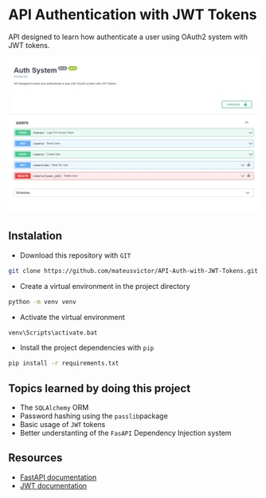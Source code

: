 # API Authentication with JWT Tokens

API designed to learn how authenticate a user using OAuth2 system with JWT tokens.

<img src="https://github.com/mateusvictor/API-Auth-with-JWT-Tokens/blob/main/screenshot.jpg">

## Instalation

- Download this repository with ```GIT```

```bash
git clone https://github.com/mateusvictor/API-Auth-with-JWT-Tokens.git
```

- Create a virtual environment in the project directory

```bash
python -m venv venv
```

- Activate the virtual environment

```bash
venv\Scripts\activate.bat
```

- Install the project dependencies with ```pip```

```bash
pip install -r requirements.txt
```

## Topics learned by doing this project
* The ```SQLAlchemy``` ORM
* Password hashing using the ```passlib```package
* Basic usage of ```JWT``` tokens
* Better understanting of the ```FasAPI``` Dependency Injection system

## Resources
* <a href="https://fastapi.tiangolo.com/">FastAPI documentation</a>
* <a href="https://jwt.io/">JWT documentation</a>
